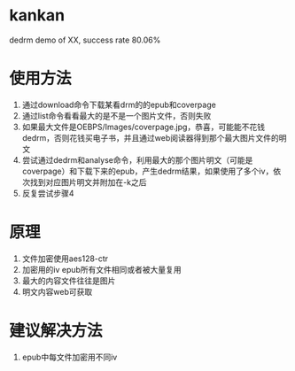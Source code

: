 # kankan
dedrm demo of XX, success rate 80.06%

# 使用方法
1. 通过download命令下载某看drm的的epub和coverpage
2. 通过list命令看看最大的是不是一个图片文件，否则失败
3. 如果最大文件是OEBPS/Images/coverpage.jpg，恭喜，可能能不花钱dedrm，否则花钱买电子书，并且通过web阅读器得到那个最大图片文件的明文
4. 尝试通过dedrm和analyse命令，利用最大的那个图片明文（可能是coverpage）和下载下来的epub，产生dedrm结果，如果使用了多个iv，依次找到对应图片明文并附加在-k之后
5. 反复尝试步骤4

# 原理
1. 文件加密使用aes128-ctr
2. 加密用的iv epub所有文件相同或者被大量复用
3. 最大的内容文件往往是图片
4. 明文内容web可获取

# 建议解决方法
1. epub中每文件加密用不同iv
